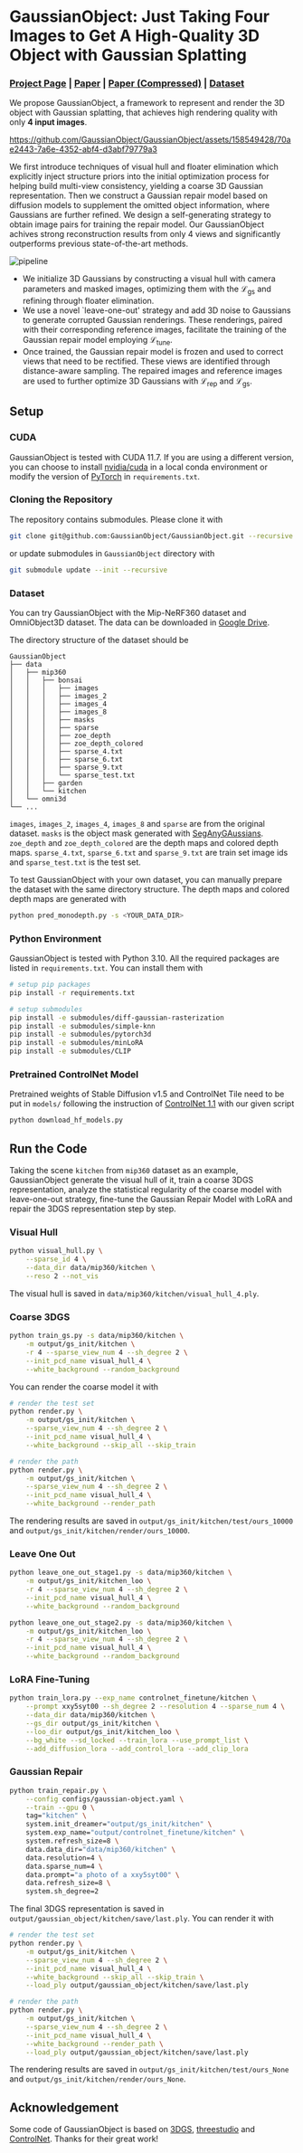 # GaussianObject: Just Taking Four Images to Get A High-Quality 3D Object with Gaussian Splatting

### [Project Page](https://gaussianobject.github.io/) | [Paper](https://raw.githubusercontent.com/GaussianObject/gaussianobject.github.io/main/assets/paper.pdf) | [Paper (Compressed)](https://raw.githubusercontent.com/GaussianObject/gaussianobject.github.io/main/assets/paper_compressed.pdf) | [Dataset](https://drive.google.com/drive/folders/1Q5duwHO3jECWK_khLnPM088BxUa3zhko)

We propose GaussianObject, a framework to represent and render the 3D object with Gaussian splatting, that achieves high rendering quality with only **4 input images**.

https://github.com/GaussianObject/GaussianObject/assets/158549428/70ae2443-7a6e-4352-abf4-d3abf79779a3

We first introduce techniques of visual hull and floater elimination which explicitly inject structure priors into the initial optimization process for helping build multi-view consistency, yielding a coarse 3D Gaussian representation. Then we construct a Gaussian repair model based on diffusion models to supplement the omitted object information, where Gaussians are further refined. We design a self-generating strategy to obtain image pairs for training the repair model. Our GaussianObject achives strong reconstruction results from only 4 views and significantly outperforms previous state-of-the-art methods.

![pipeline](assets/pipe.png)

- We initialize 3D Gaussians by constructing a visual hull with camera parameters and masked images, optimizing them with the $\mathcal{L}_{\text{gs}}$ and refining through floater elimination.
- We use a novel `leave-one-out' strategy and add 3D noise to Gaussians to generate corrupted Gaussian renderings. These renderings, paired with their corresponding reference images, facilitate the training of the Gaussian repair model employing $\mathcal{L}_{\text{tune}}$.
- Once trained, the Gaussian repair model is frozen and used to correct views that need to be rectified. These views are identified through distance-aware sampling. The repaired images and reference images are used to further optimize 3D Gaussians with $`\mathcal{L}_{\text{rep}}`$ and $`\mathcal{L}_{\text{gs}}`$.

## Setup

### CUDA

GaussianObject is tested with CUDA 11.7. If you are using a different version, you can choose to install [nvidia/cuda](https://anaconda.org/nvidia/cuda) in a local conda environment or modify the version of [PyTorch](https://pytorch.org/get-started/previous-versions/) in `requirements.txt`.

### Cloning the Repository

The repository contains submodules. Please clone it with

```sh
git clone git@github.com:GaussianObject/GaussianObject.git --recursive
```

or update submodules in `GaussianObject` directory with

```sh
git submodule update --init --recursive
```

### Dataset

You can try GaussianObject with the Mip-NeRF360 dataset and OmniObject3D dataset. The data can be downloaded in [Google Drive](https://drive.google.com/drive/folders/1Q5duwHO3jECWK_khLnPM088BxUa3zhko).

The directory structure of the dataset should be

```text
GaussianObject
├── data
│   ├── mip360
│   │   ├── bonsai
│   │   │   ├── images
│   │   │   ├── images_2
│   │   │   ├── images_4
│   │   │   ├── images_8
│   │   │   ├── masks
│   │   │   ├── sparse
│   │   │   ├── zoe_depth
│   │   │   ├── zoe_depth_colored
│   │   │   ├── sparse_4.txt
│   │   │   ├── sparse_6.txt
│   │   │   ├── sparse_9.txt
│   │   │   └── sparse_test.txt
│   │   ├── garden
│   │   └── kitchen
│   └── omni3d
└── ...
```

`images`, `images_2`, `images_4`, `images_8` and `sparse` are from the original dataset. `masks` is the object mask generated with [SegAnyGAussians](https://github.com/Jumpat/SegAnyGAussians). `zoe_depth` and `zoe_depth_colored` are the depth maps and colored depth maps. `sparse_4.txt`, `sparse_6.txt` and `sparse_9.txt` are train set image ids and `sparse_test.txt` is the test set.

To test GaussianObject with your own dataset, you can manually prepare the dataset with the same directory structure. The depth maps and colored depth maps are generated with

```sh
python pred_monodepth.py -s <YOUR_DATA_DIR>
```

### Python Environment

GaussianObject is tested with Python 3.10. All the required packages are listed in `requirements.txt`. You can install them with

```sh
# setup pip packages
pip install -r requirements.txt

# setup submodules
pip install -e submodules/diff-gaussian-rasterization
pip install -e submodules/simple-knn
pip install -e submodules/pytorch3d
pip install -e submodules/minLoRA
pip install -e submodules/CLIP
```

### Pretrained ControlNet Model

Pretrained weights of Stable Diffusion v1.5 and ControlNet Tile need to be put in `models/` following the instruction of [ControlNet 1.1](https://github.com/lllyasviel/ControlNet-v1-1-nightly) with our given script

```sh
python download_hf_models.py
```

## Run the Code

Taking the scene `kitchen` from `mip360` dataset as an example, GaussianObject generate the visual hull of it, train a coarse 3DGS representation, analyze the statistical regularity of the coarse model with leave-one-out strategy, fine-tune the Gaussian Repair Model with LoRA and repair the 3DGS representation step by step.

### Visual Hull

```sh
python visual_hull.py \
    --sparse_id 4 \
    --data_dir data/mip360/kitchen \
    --reso 2 --not_vis
```

The visual hull is saved in `data/mip360/kitchen/visual_hull_4.ply`.

### Coarse 3DGS

```sh
python train_gs.py -s data/mip360/kitchen \
    -m output/gs_init/kitchen \
    -r 4 --sparse_view_num 4 --sh_degree 2 \
    --init_pcd_name visual_hull_4 \
    --white_background --random_background
```

You can render the coarse model it with

```sh
# render the test set
python render.py \
    -m output/gs_init/kitchen \
    --sparse_view_num 4 --sh_degree 2 \
    --init_pcd_name visual_hull_4 \
    --white_background --skip_all --skip_train

# render the path
python render.py \
    -m output/gs_init/kitchen \
    --sparse_view_num 4 --sh_degree 2 \
    --init_pcd_name visual_hull_4 \
    --white_background --render_path
```

The rendering results are saved in `output/gs_init/kitchen/test/ours_10000` and `output/gs_init/kitchen/render/ours_10000`.

### Leave One Out

```sh
python leave_one_out_stage1.py -s data/mip360/kitchen \
    -m output/gs_init/kitchen_loo \
    -r 4 --sparse_view_num 4 --sh_degree 2 \
    --init_pcd_name visual_hull_4 \
    --white_background --random_background

python leave_one_out_stage2.py -s data/mip360/kitchen \
    -m output/gs_init/kitchen_loo \
    -r 4 --sparse_view_num 4 --sh_degree 2 \
    --init_pcd_name visual_hull_4 \
    --white_background --random_background
```

### LoRA Fine-Tuning

```sh
python train_lora.py --exp_name controlnet_finetune/kitchen \
    --prompt xxy5syt00 --sh_degree 2 --resolution 4 --sparse_num 4 \
    --data_dir data/mip360/kitchen \
    --gs_dir output/gs_init/kitchen \
    --loo_dir output/gs_init/kitchen_loo \
    --bg_white --sd_locked --train_lora --use_prompt_list \
    --add_diffusion_lora --add_control_lora --add_clip_lora
```

### Gaussian Repair

```sh
python train_repair.py \
    --config configs/gaussian-object.yaml \
    --train --gpu 0 \
    tag="kitchen" \
    system.init_dreamer="output/gs_init/kitchen" \
    system.exp_name="output/controlnet_finetune/kitchen" \
    system.refresh_size=8 \
    data.data_dir="data/mip360/kitchen" \
    data.resolution=4 \
    data.sparse_num=4 \
    data.prompt="a photo of a xxy5syt00" \
    data.refresh_size=8 \
    system.sh_degree=2
```

The final 3DGS representation is saved in `output/gaussian_object/kitchen/save/last.ply`. You can render it with

```sh
# render the test set
python render.py \
    -m output/gs_init/kitchen \
    --sparse_view_num 4 --sh_degree 2 \
    --init_pcd_name visual_hull_4 \
    --white_background --skip_all --skip_train \
    --load_ply output/gaussian_object/kitchen/save/last.ply

# render the path
python render.py \
    -m output/gs_init/kitchen \
    --sparse_view_num 4 --sh_degree 2 \
    --init_pcd_name visual_hull_4 \
    --white_background --render_path \
    --load_ply output/gaussian_object/kitchen/save/last.ply
```

The rendering results are saved in `output/gs_init/kitchen/test/ours_None` and `output/gs_init/kitchen/render/ours_None`.

## Acknowledgement

Some code of GaussianObject is based on [3DGS](https://github.com/graphdeco-inria/gaussian-splatting), [threestudio](https://github.com/threestudio-project/threestudio) and [ControlNet](https://github.com/lllyasviel/ControlNet). Thanks for their great work!
